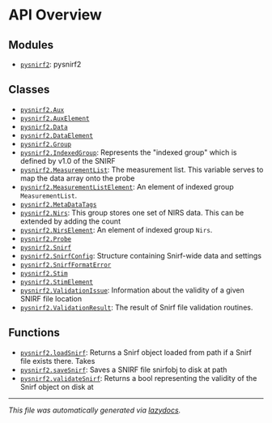 <!-- markdownlint-disable -->

# API Overview

## Modules

- [`pysnirf2`](./pysnirf2.md#module-pysnirf2): pysnirf2

## Classes

- [`pysnirf2.Aux`](./pysnirf2.md#class-aux)
- [`pysnirf2.AuxElement`](./pysnirf2.md#class-auxelement)
- [`pysnirf2.Data`](./pysnirf2.md#class-data)
- [`pysnirf2.DataElement`](./pysnirf2.md#class-dataelement)
- [`pysnirf2.Group`](./pysnirf2.md#class-group)
- [`pysnirf2.IndexedGroup`](./pysnirf2.md#class-indexedgroup): Represents the "indexed group" which is defined by v1.0 of the SNIRF
- [`pysnirf2.MeasurementList`](./pysnirf2.md#class-measurementlist): The measurement list. This variable serves to map the data array onto the probe 
- [`pysnirf2.MeasurementListElement`](./pysnirf2.md#class-measurementlistelement): An element of indexed group `MeasurementList`.
- [`pysnirf2.MetaDataTags`](./pysnirf2.md#class-metadatatags)
- [`pysnirf2.Nirs`](./pysnirf2.md#class-nirs): This group stores one set of NIRS data.  This can be extended by adding the count 
- [`pysnirf2.NirsElement`](./pysnirf2.md#class-nirselement): An element of indexed group `Nirs`.
- [`pysnirf2.Probe`](./pysnirf2.md#class-probe)
- [`pysnirf2.Snirf`](./pysnirf2.md#class-snirf)
- [`pysnirf2.SnirfConfig`](./pysnirf2.md#class-snirfconfig): Structure containing Snirf-wide data and settings
- [`pysnirf2.SnirfFormatError`](./pysnirf2.md#class-snirfformaterror)
- [`pysnirf2.Stim`](./pysnirf2.md#class-stim)
- [`pysnirf2.StimElement`](./pysnirf2.md#class-stimelement)
- [`pysnirf2.ValidationIssue`](./pysnirf2.md#class-validationissue): Information about the validity of a given SNIRF file location
- [`pysnirf2.ValidationResult`](./pysnirf2.md#class-validationresult): The result of Snirf file validation routines.

## Functions

- [`pysnirf2.loadSnirf`](./pysnirf2.md#function-loadsnirf): Returns a Snirf object loaded from path if a Snirf file exists there. Takes
- [`pysnirf2.saveSnirf`](./pysnirf2.md#function-savesnirf): Saves a SNIRF file snirfobj to disk at path
- [`pysnirf2.validateSnirf`](./pysnirf2.md#function-validatesnirf): Returns a bool representing the validity of the Snirf object on disk at


---

_This file was automatically generated via [lazydocs](https://github.com/ml-tooling/lazydocs)._
